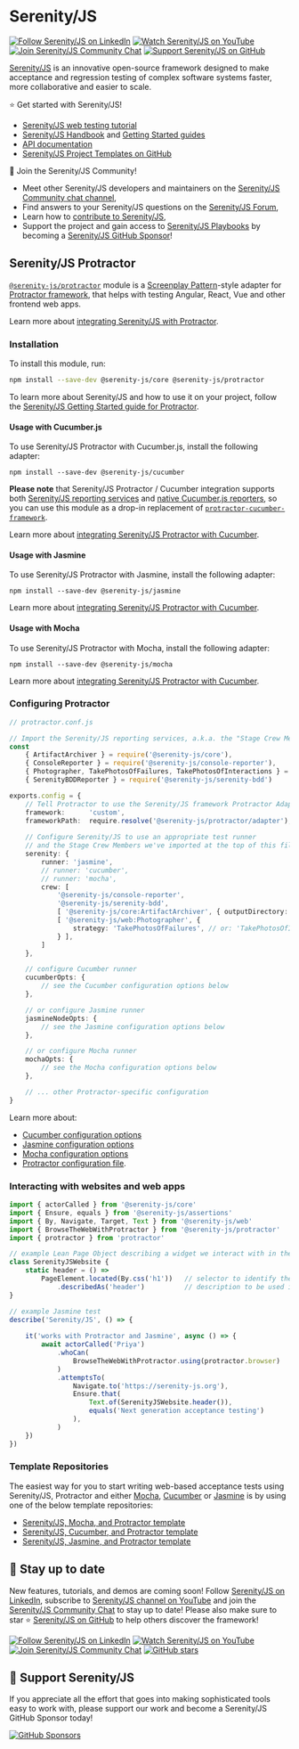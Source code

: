 # Serenity/JS

[![Follow Serenity/JS on LinkedIn](https://img.shields.io/badge/Follow-Serenity%2FJS%20-0077B5?logo=linkedin)](https://www.linkedin.com/company/serenity-js)
[![Watch Serenity/JS on YouTube](https://img.shields.io/badge/Watch-@serenity--js-E62117?logo=youtube)](https://www.youtube.com/@serenity-js)
[![Join Serenity/JS Community Chat](https://img.shields.io/badge/Chat-Serenity%2FJS%20Community-FBD30B?logo=matrix)](https://matrix.to/#/#serenity-js:gitter.im)
[![Support Serenity/JS on GitHub](https://img.shields.io/badge/Support-@serenity--js-703EC8?logo=github)](https://github.com/sponsors/serenity-js)

[Serenity/JS](https://serenity-js.org) is an innovative open-source framework designed to make acceptance and regression testing
of complex software systems faster, more collaborative and easier to scale.

⭐️ Get started with Serenity/JS!
- [Serenity/JS web testing tutorial](https://serenity-js.org/handbook/web-testing/your-first-web-scenario)
- [Serenity/JS Handbook](https://serenity-js.org/handbook) and [Getting Started guides](https://serenity-js.org/handbook/getting-started/)
- [API documentation](https://serenity-js.org/api/core)
- [Serenity/JS Project Templates on GitHub](https://serenity-js.org/handbook/getting-started#serenityjs-project-templates)

👋 Join the Serenity/JS Community!
- Meet other Serenity/JS developers and maintainers on the [Serenity/JS Community chat channel](https://matrix.to/#/#serenity-js:gitter.im),
- Find answers to your Serenity/JS questions on the [Serenity/JS Forum](https://github.com/orgs/serenity-js/discussions/categories/how-do-i),
- Learn how to [contribute to Serenity/JS](https://serenity-js.org/contributing),
- Support the project and gain access to [Serenity/JS Playbooks](https://github.com/serenity-js/playbooks) by becoming a [Serenity/JS GitHub Sponsor](https://github.com/sponsors/serenity-js)!

## Serenity/JS Protractor

[`@serenity-js/protractor`](https://serenity-js.org/api/protractor/) module is a [Screenplay Pattern](https://serenity-js.org/handbook/thinking-in-serenity-js/screenplay-pattern.html)-style adapter
for [Protractor framework](https://www.protractortest.org/), that helps with testing Angular, React, Vue
and other frontend web apps.

Learn more about [integrating Serenity/JS with Protractor](https://serenity-js.org/handbook/test-runners/protractor/).

### Installation

To install this module, run:

```sh
npm install --save-dev @serenity-js/core @serenity-js/protractor
```

To learn more about Serenity/JS and how to use it on your project, follow the [Serenity/JS Getting Started guide for Protractor](https://serenity-js.org/handbook/getting-started/serenity-js-with-protractor/).

#### Usage with Cucumber.js

To use Serenity/JS Protractor with Cucumber.js, install the following adapter:
```console
npm install --save-dev @serenity-js/cucumber
```

**Please note** that Serenity/JS Protractor / Cucumber integration supports both [Serenity/JS reporting services](https://serenity-js.org/handbook/reporting/index.html) and [native Cucumber.js reporters](https://github.com/cucumber/cucumber-js/blob/main/docs/cli.md#built-in-formatters), so you can use this module as a drop-in replacement of [`protractor-cucumber-framework`](https://www.npmjs.com/package/protractor-cucumber-framework).

Learn more about [integrating Serenity/JS Protractor with Cucumber](https://serenity-js.org/handbook/test-runners/protractor/).

#### Usage with Jasmine

To use Serenity/JS Protractor with Jasmine, install the following adapter:
```console
npm install --save-dev @serenity-js/jasmine
```

Learn more about [integrating Serenity/JS Protractor with Cucumber](https://serenity-js.org/handbook/test-runners/protractor/).

#### Usage with Mocha

To use Serenity/JS Protractor with Mocha, install the following adapter:
```console
npm install --save-dev @serenity-js/mocha
```

Learn more about [integrating Serenity/JS Protractor with Cucumber](https://serenity-js.org/handbook/test-runners/protractor/).

### Configuring Protractor

```typescript
// protractor.conf.js

// Import the Serenity/JS reporting services, a.k.a. the "Stage Crew Members"
const
    { ArtifactArchiver } = require('@serenity-js/core'),
    { ConsoleReporter } = require('@serenity-js/console-reporter'),
    { Photographer, TakePhotosOfFailures, TakePhotosOfInteractions } = require('@serenity-js/protractor'),
    { SerenityBDDReporter } = require('@serenity-js/serenity-bdd')

exports.config = {
    // Tell Protractor to use the Serenity/JS framework Protractor Adapter
    framework:      'custom',
    frameworkPath:  require.resolve('@serenity-js/protractor/adapter'),
  
    // Configure Serenity/JS to use an appropriate test runner
    // and the Stage Crew Members we've imported at the top of this file
    serenity: {
        runner: 'jasmine',
        // runner: 'cucumber',
        // runner: 'mocha',
        crew: [
            '@serenity-js/console-reporter',
            '@serenity-js/serenity-bdd',
            [ '@serenity-js/core:ArtifactArchiver', { outputDirectory: './target/site/serenity' } ],
            [ '@serenity-js/web:Photographer', {
                strategy: 'TakePhotosOfFailures', // or: 'TakePhotosOfInteractions'
            } ],
        ]
    },

    // configure Cucumber runner
    cucumberOpts: {
        // see the Cucumber configuration options below
    },

    // or configure Jasmine runner
    jasmineNodeOpts: {
        // see the Jasmine configuration options below
    },

    // or configure Mocha runner
    mochaOpts: {
        // see the Mocha configuration options below
    },

    // ... other Protractor-specific configuration   
}
```

Learn more about:
- [Cucumber configuration options](https://serenity-js.org/api/cucumber-adapter/interface/CucumberConfig/)
- [Jasmine configuration options](https://serenity-js.org/api/jasmine-adapter/interface/JasmineConfig/)
- [Mocha configuration options](https://serenity-js.org/api/mocha-adapter/interface/MochaConfig/)
- [Protractor configuration file](https://github.com/angular/protractor/blob/master/lib/config.ts).

### Interacting with websites and web apps

```typescript
import { actorCalled } from '@serenity-js/core'
import { Ensure, equals } from '@serenity-js/assertions'
import { By, Navigate, Target, Text } from '@serenity-js/web'
import { BrowseTheWebWithProtractor } from '@serenity-js/protractor'
import { protractor } from 'protractor'

// example Lean Page Object describing a widget we interact with in the test
class SerenityJSWebsite {
    static header = () =>
        PageElement.located(By.css('h1'))   // selector to identify the interactable element
            .describedAs('header')          // description to be used in reports
}

// example Jasmine test
describe('Serenity/JS', () => {
    
    it('works with Protractor and Jasmine', async () => {
        await actorCalled('Priya')
            .whoCan(
                BrowseTheWebWithProtractor.using(protractor.browser)
            )
            .attemptsTo(
                Navigate.to('https://serenity-js.org'),
                Ensure.that(
                    Text.of(SerenityJSWebsite.header()), 
                    equals('Next generation acceptance testing')
                ),
            )
    })
})
```

### Template Repositories

The easiest way for you to start writing web-based acceptance tests using Serenity/JS, Protractor and either [Mocha](https://mochajs.org/), [Cucumber](https://github.com/cucumber/cucumber-js) or [Jasmine](https://jasmine.github.io/) is by using one of the below template repositories:

- [Serenity/JS, Mocha, and Protractor template](https://github.com/serenity-js/serenity-js-mocha-protractor-template)
- [Serenity/JS, Cucumber, and Protractor template](https://github.com/serenity-js/serenity-js-cucumber-protractor-template)
- [Serenity/JS, Jasmine, and Protractor template](https://github.com/serenity-js/serenity-js-jasmine-protractor-template)

## 📣 Stay up to date

New features, tutorials, and demos are coming soon!
Follow [Serenity/JS on LinkedIn](https://www.linkedin.com/company/serenity-js),
subscribe to [Serenity/JS channel on YouTube](https://www.youtube.com/@serenity-js) and join the [Serenity/JS Community Chat](https://matrix.to/#/#serenity-js:gitter.im) to stay up to date!
Please also make sure to star ⭐️ [Serenity/JS on GitHub](https://github.com/serenity-js/serenity-js) to help others discover the framework!

[![Follow Serenity/JS on LinkedIn](https://img.shields.io/badge/Follow-Serenity%2FJS%20-0077B5?logo=linkedin)](https://www.linkedin.com/company/serenity-js)
[![Watch Serenity/JS on YouTube](https://img.shields.io/badge/Watch-@serenity--js-E62117?logo=youtube)](https://www.youtube.com/@serenity-js)
[![Join Serenity/JS Community Chat](https://img.shields.io/badge/Chat-Serenity%2FJS%20Community-FBD30B?logo=matrix)](https://matrix.to/#/#serenity-js:gitter.im)
[![GitHub stars](https://img.shields.io/github/stars/serenity-js/serenity-js?label=Serenity%2FJS&logo=github&style=badge)](https://github.com/serenity-js/serenity-js)

## 💛 Support Serenity/JS

If you appreciate all the effort that goes into making sophisticated tools easy to work with, please support our work and become a Serenity/JS GitHub Sponsor today!

[![GitHub Sponsors](https://img.shields.io/badge/Support%20@serenity%2FJS-703EC8?style=for-the-badge&logo=github&logoColor=white)](https://github.com/sponsors/serenity-js)

